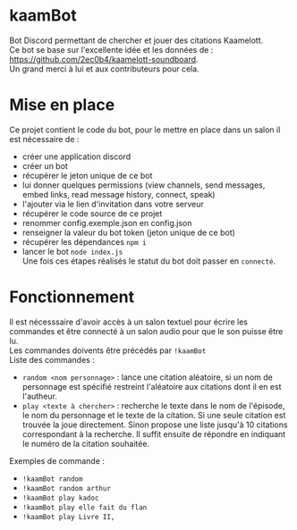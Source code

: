 # kaamBot

Bot Discord permettant de chercher et jouer des citations Kaamelott. \
Ce bot se base sur l'excellente idée et les données de : https://github.com/2ec0b4/kaamelott-soundboard. \
Un grand merci à lui et aux contributeurs pour cela.

# Mise en place

Ce projet contient le code du bot, pour le mettre en place dans un salon il est nécessaire de :

- créer une application discord
- créer un bot
- récupérer le jeton unique de ce bot
- lui donner quelques permissions (view channels, send messages, embed links, read message history, connect, speak)
- l'ajouter via le lien d'invitation dans votre serveur
- récupérer le code source de ce projet
- renommer config.exemple.json en config.json
- renseigner la valeur du bot token (jeton unique de ce bot)
- récupérer les dépendances `npm i`
- lancer le bot `node index.js`
  \
  Une fois ces étapes réalisés le statut du bot doit passer en `connecté`.

# Fonctionnement
Il est nécesssaire d'avoir accès à un salon textuel pour écrire les commandes et être connecté à un salon audio pour que le son puisse être lu. \
Les commandes doivents être précédés par `!kaamBot ` \
Liste des commandes :

- `random <nom personnage>` : lance une citation aléatoire, si un nom de personnage est spécifié restreint l'aléatoire aux citations dont il en est l'autheur. 
- `play <texte à chercher>` : recherche le texte dans le nom de l'épisode, le nom du personnage et le texte de la citation. Si une seule citation est trouvée la joue directement. Sinon propose une liste jusqu'à 10 citations correspondant à la recherche. Il suffit ensuite de répondre en indiquant le numéro de la citation souhaitée.

Exemples de commande :

- `!kaamBot random`
- `!kaamBot random arthur`
- `!kaamBot play kadoc`
- `!kaamBot play elle fait du flan`
- `!kaamBot play Livre II,`
